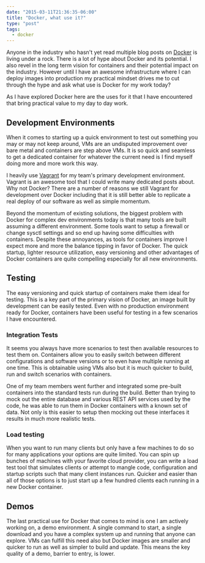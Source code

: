 ```yaml
---
date: "2015-03-11T21:36:35-06:00"
title: "Docker, what use it?"
type: "post"
tags:
  - docker
---
```


Anyone in the industry who hasn't yet read multiple blog posts on [Docker](https://www.docker.com/) is living under a rock. There is a lot of hype about Docker
and its potential. I also revel in the long term vision for containers and their potential impact on the industry. However until I have an awesome
infrastructure where I can deploy images into production my practical mindset drives me to cut through the hype and ask what
use is Docker for my work today?

As I have explored Docker here are the uses for it that I have encountered that bring practical value to my day to day work.
<!--more-->
## Development Environments
When it comes to starting up a quick environment to test out something you may or may not keep around, VMs are an undisputed improvement over bare metal and
containers are step above VMs. It is so quick and seamless to get a dedicated container for whatever the current need is I find myself doing more and more
work this way.

I heavily use [Vagrant](https://github.com/stackforge/monasca-vagrant) for my team's primary development environment. Vagrant is an awesome tool that I could
write many dedicated posts about. Why not Docker? There are a number of reasons we still Vagrant for development over Docker including that it is still
better able to replicate a real deploy of our software as well as simple momentum.

Beyond the momentum of existing solutions, the biggest problem with Docker for complex dev environments today is that many tools are built assuming a
different environment. Some tools want to setup a firewall or change sysctl settings and so end up having some difficulties with containers.
Despite these annoyances, as tools for containers improve I expect more and more the balance tipping in favor of Docker.
The quick startup, lighter resource utilization, easy versioning and other advantages of Docker containers are quite compelling especially for all new environments.

## Testing
The easy versioning and quick startup of containers make them ideal for testing. This is a key part of the primary vision of Docker, an image built
by development can be easily tested. Even with no production environment ready for Docker, containers have been useful for testing in a few scenarios
I have encountered.

### Integration Tests
It seems you always have more scenarios to test then available resources to test them on. Containers allow you to easily switch between different
configurations and software versions or to even have multiple running at one time. This is obtainable
using VMs also but it is much quicker to build, run and switch scenarios with containers.

One of my team members went further and integrated some pre-built containers into the standard tests run during the build. Better than trying to mock out
the entire database and various REST API services used by the code, he was able to run them in Docker containers with a known set of data. Not only is this easier
to setup then mocking out these interfaces it results in much more realistic tests.

### Load testing
When you want to run many clients but only have a few machines to do so for many applications your options are quite limited.
You can spin up bunches of machines with your favorite cloud provider, you can write a load test tool that simulates clients or attempt to mangle code, configuration
and startup scripts such that many client instances run. Quicker and easier than all of those options is to just start up a few hundred clients each running in a
new Docker container.

## Demos
The last practical use for Docker that comes to mind is one I am actively working on, a demo environment. A single command to start, a single download and you
have a complex system up and running that anyone can explore. VMs can fulfill this need also but Docker images are smaller and quicker to run as well as simpler to build
and update. This means the key quality of a demo, barrier to entry, is lower.
